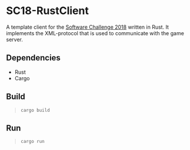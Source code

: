 # SC18-RustClient
A template client for the [Software Challenge 2018](https://www.software-challenge.de/) written in Rust. It implements the XML-protocol that is used to communicate with the game server.

## Dependencies
* Rust
* Cargo

## Build
>`cargo build`

## Run
>`cargo run`
